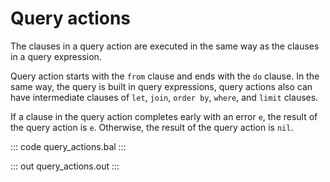 # Query actions

The clauses in a query action are executed in the same way as the clauses in a query expression.

Query action starts with the `from` clause and ends with the `do` clause.
In the same way, the query is built in query expressions, query actions also can have intermediate clauses of  `let`, `join`, `order by`, `where`, and `limit` clauses.

If a clause in the query action completes early with an error `e`, the result of the query action is `e`. Otherwise, the result of the query action is `nil`.

::: code query_actions.bal :::

::: out query_actions.out :::